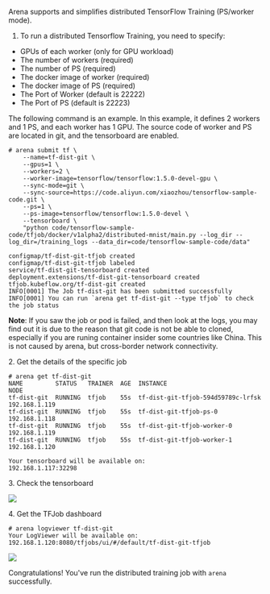 

Arena supports and simplifies distributed TensorFlow Training (PS/worker mode). 


1. To run a distributed Tensorflow Training, you need to specify:

 - GPUs of each worker (only for GPU workload)
 - The number of workers (required)
 - The number of PS (required)
 - The docker image of worker (required)
 - The docker image of PS (required)
 - The Port of Worker (default is 22222)
 - The Port of PS (default is 22223)

The following command is an example. In this example, it defines 2 workers and 1 PS, and each worker has 1 GPU. The source code of worker and PS are located in git, and the tensorboard are enabled.

```
# arena submit tf \
    --name=tf-dist-git \
    --gpus=1 \
    --workers=2 \
    --worker-image=tensorflow/tensorflow:1.5.0-devel-gpu \
    --sync-mode=git \
    --sync-source=https://code.aliyun.com/xiaozhou/tensorflow-sample-code.git \
    --ps=1 \
    --ps-image=tensorflow/tensorflow:1.5.0-devel \
    --tensorboard \
    "python code/tensorflow-sample-code/tfjob/docker/v1alpha2/distributed-mnist/main.py --log_dir --log_dir=/training_logs --data_dir=code/tensorflow-sample-code/data"

configmap/tf-dist-git-tfjob created
configmap/tf-dist-git-tfjob labeled
service/tf-dist-git-tensorboard created
deployment.extensions/tf-dist-git-tensorboard created
tfjob.kubeflow.org/tf-dist-git created
INFO[0001] The Job tf-dist-git has been submitted successfully
INFO[0001] You can run `arena get tf-dist-git --type tfjob` to check the job status
```

**Note**: If you saw the job or pod is failed, and then look at the logs, you may find out it is due to the reason that git code is not be able to cloned, especially if you are runing container insider some countries like China. This is not caused by arena, but cross-border network connectivity. 

2\. Get the details of the specific job

```
# arena get tf-dist-git
NAME         STATUS   TRAINER  AGE  INSTANCE                            NODE                   
tf-dist-git  RUNNING  tfjob    55s  tf-dist-git-tfjob-594d59789c-lrfsk  192.168.1.119
tf-dist-git  RUNNING  tfjob    55s  tf-dist-git-tfjob-ps-0              192.168.1.118
tf-dist-git  RUNNING  tfjob    55s  tf-dist-git-tfjob-worker-0          192.168.1.119
tf-dist-git  RUNNING  tfjob    55s  tf-dist-git-tfjob-worker-1          192.168.1.120

Your tensorboard will be available on:
192.168.1.117:32298
```

3\. Check the tensorboard

![](3-tensorboard.jpg)


4\. Get the TFJob dashboard

```
# arena logviewer tf-dist-git
Your LogViewer will be available on:
192.168.1.120:8080/tfjobs/ui/#/default/tf-dist-git-tfjob
```


![](4-tfjob-logviewer-distributed.jpg)

Congratulations! You've run the distributed training job with `arena` successfully. 